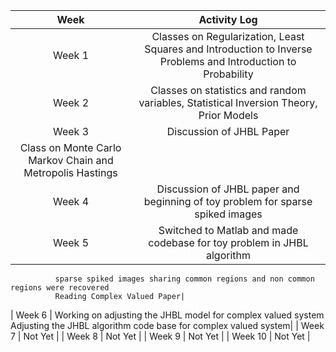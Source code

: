 | Week | Activity Log |
|:----------:|:----------:|
| Week 1   | Classes on Regularization, Least Squares and Introduction to Inverse Problems and Introduction to Probability|
| Week 2   | Classes on statistics and random variables, Statistical Inversion Theory, Prior Models|
| Week 3   | Discussion of JHBL Paper
              Class on Monte Carlo Markov Chain and Metropolis Hastings |
| Week 4   | Discussion of JHBL paper and beginning of toy problem for sparse spiked images |
| Week 5   | Switched to Matlab and made codebase for toy problem in JHBL algorithm 
              sparse spiked images sharing common regions and non common regions were recovered
              Reading Complex Valued Paper|
| Week 6   | Working on adjusting the JHBL model for complex valued system
              Adjusting the JHBL algorithm code base for complex valued system|
| Week 7   | Not Yet |
| Week 8   | Not Yet |
| Week 9   | Not Yet |
| Week 10   | Not Yet |

